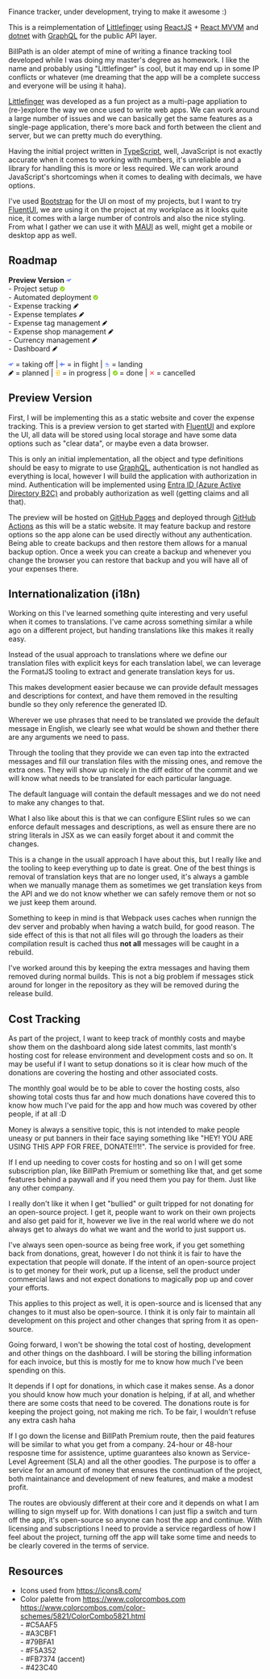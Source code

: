 Finance tracker, under development, trying to make it awesome :)

This is a reimplementation of [Littlefinger](https://github.com/Andrei15193/Littlefinger) using [ReactJS](https://react.dev/) + [React MVVM](https://www.npmjs.com/package/react-model-view-viewmodel) and [dotnet](https://dotnet.microsoft.com/) with [GraphQL](https://graphql.org/) for the public API layer.

BillPath is an older atempt of mine of writing a finance tracking tool developed while I was doing my master's degree as homework. I like the name and probably using "Littlefinger" is cool, but it may end up in some IP conflicts or whatever (me dreaming that the app will be a complete success and everyone will be using it haha).

[Littlefinger](https://github.com/Andrei15193/Littlefinger) was developed as a fun project as a multi-page appliation to (re-)explore the way we once used to write web apps. We can work around a large number of issues and we can basically get the same features as a single-page application, there's more back and forth between the client and server, but we can pretty much do everything.

Having the initial project written in [TypeScript](https://www.typescriptlang.org/), well, JavaScript is not exactly accurate when it comes to working with numbers, it's unreliable and a library for handling this is more or less required. We can work around JavaScript's shortcomings when it comes to dealing with decimals, we have options.

I've used [Bootstrap](https://getbootstrap.com/) for the UI on most of my projects, but I want to try [FluentUI](https://developer.microsoft.com/fluentui), we are using it on the project at my workplace as it looks quite nice, it comes with a large number of controls and also the nice styling. From what I gather we can use it with [MAUI](https://dotnet.microsoft.com/apps/maui) as well, might get a mobile or desktop app as well.

## Roadmap

**Preview Version** ![taking off](./assets/taking-off.png)  
\- Project setup ![done](./assets/done.png)  
\- Automated deployment ![done](./assets/done.png)  
\- Expense tracking ![planned](./assets/planned.png)  
\- Expense templates ![planned](./assets/planned.png)  
\- Expense tag management ![planned](./assets/planned.png)  
\- Expense shop management ![planned](./assets/planned.png)  
\- Currency management ![planned](./assets/planned.png)  
\- Dashboard ![planned](./assets/planned.png)

![taking off](./assets/taking-off.png) = taking off
| ![in flight](./assets/in-flight.png) = in flight
| ![landing](./assets/landing.png) = landing  
![planned](./assets/planned.png) = planned
| ![in-progress](./assets/in-progress.png) = in progress
| ![done](./assets/done.png) = done
| ![cancelled](./assets/cancelled.png) = cancelled

## Preview Version

First, I will be implementing this as a static website and cover the expense tracking. This is a preview version to get started with [FluentUI](https://developer.microsoft.com/fluentui) and explore the UI, all data will be stored using local storage and have some data options such as "clear data", or maybe even a data browser.

This is only an initial implementation, all the object and type definitions should be easy to migrate to use [GraphQL](https://graphql.org/), authentication is not handled as everything is local, however I will build the application with authorization in mind. Authentication will be implemented using [Entra ID (Azure Active Directory B2C)](https://learn.microsoft.com/azure/active-directory-b2c/) and probably authorization as well (getting claims and all that).

The preview will be hosted on [GitHub Pages](https://pages.github.com/) and deployed through [GitHub Actions](https://docs.github.com/actions) as this will be a static website. It may feature backup and restore options so the app alone can be used directly without any authentication. Being able to create backups and then restore them allows for a manual backup option. Once a week you can create a backup and whenever you change the browser you can restore that backup and you will have all of your expenses there.

## Internationalization (i18n)

Working on this I've learned something quite interesting and very useful when it comes to translations. I've came across something similar a while ago on a different project, but handing translations like this makes it really easy.

Instead of the usual approach to translations where we define our translation files with explicit keys for each translation label, we can leverage the FormatJS tooling to extract and generate translation keys for us.

This makes development easier because we can provide default messages and descriptions for context, and have them removed in the resulting bundle so they only reference the generated ID.

Wherever we use phrases that need to be translated we provide the default message in English, we clearly see what would be shown and thether there are any arguments we need to pass.

Through the tooling that they provide we can even tap into the extracted messages and fill our translation files with the missing ones, and remove the extra ones. They will show up nicely in the diff editor of the commit and we will know what needs to be translated for each particular language.

The default language will contain the default messages and we do not need to make any changes to that.

What I also like about this is that we can configure ESlint rules so we can enforce default messages and descriptions, as well as ensure there are no string literals in JSX as we can easily forget about it and commit the changes.

This is a change in the usuall approach I have about this, but I really like and the tooling to keep everything up to date is great. One of the best things is removal of translation keys that are no longer used, it's always a gamble when we manually manage them as sometimes we get translation keys from the API and we do not know whether we can safely remove them or not so we just keep them around.

Something to keep in mind is that Webpack uses caches when runnign the dev server and probably when having a watch build, for good reason. The side effect of this is that not all files will go through the loaders as their compilation result is cached thus **not all** messages will be caught in a rebuild.

I've worked around this by keeping the extra messages and having them removed during normal builds. This is not a big problem if messages stick around for longer in the repository as they will be removed during the release build.

## Cost Tracking

As part of the project, I want to keep track of monthly costs and maybe show them on the dashboard along side latest commits, last month's hosting cost for release environment and development costs and so on. It may be useful if I want to setup donations so it is clear how much of the donations are covering the hosting and other associated costs.

The monthly goal would be to be able to cover the hosting costs, also showing total costs thus far and how much donations have covered this to know how much I've paid for the app and how much was covered by other people, if at all :D

Money is always a sensitive topic, this is not intended to make people uneasy or put banners in their face saying something like "HEY! YOU ARE USING THIS APP FOR FREE, DONATE!!1!". The service is provided for free.

If I end up needing to cover costs for hosting and so on I will get some subscription plan, like BillPath Premium or something like that, and get some features behind a paywall and if you need them you pay for them. Just like any other company.

I really don't like it when I get "bullied" or guilt tripped for not donating for an open-source project. I get it, people want to work on their own projects and also get paid for it, however we live in the real world where we do not always get to always do what we want and the world to just support us.

I've always seen open-source as being free work, if you get something back from donations, great, however I do not think it is fair to have the expectation that people will donate. If the intent of an open-source project is to get money for their work, put up a license, sell the product under commercial laws and not expect donations to magically pop up and cover your efforts.

This applies to this project as well, it is open-source and is licensed that any changes to it must also be open-source. I think it is only fair to maintain all development on this project and other changes that spring from it as open-source.

Going forward, I won't be showing the total cost of hosting, development and other things on the dashboard. I will be storing the billing information for each invoice, but this is mostly for me to know how much I've been spending on this.

It depends if I opt for donations, in which case it makes sense. As a donor you should know how much your donation is helping, if at all, and whether there are some costs that need to be covered. The donations route is for keeping the project going, not making me rich. To be fair, I wouldn't refuse any extra cash haha

If I go down the license and BillPath Premium route, then the paid features will be similar to what you get from a company. 24-hour or 48-hour resposne time for assistence, uptime guarantees also known as Service-Level Agreement (SLA) and all the other goodies. The purpose is to offer a service for an amount of money that ensures the continuation of the project, both maintainance and development of new features, and make a modest profit.

The routes are obviously different at their core and it depends on what I am willing to sign myself up for. With donations I can just flip a switch and turn off the app, it's open-source so anyone can host the app and continue. With licensing and subscriptions I need to provide a service regardless of how I feel about the project, turning off the app will take some time and needs to be clearly covered in the terms of service.

## Resources

* Icons used from https://icons8.com/
* Color palette from https://www.colorcombos.com  
  https://www.colorcombos.com/color-schemes/5821/ColorCombo5821.html  
  \- #C5AAF5  
  \- #A3CBF1  
  \- #79BFA1  
  \- #F5A352  
  \- #FB7374 (accent)  
  \- #423C40